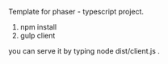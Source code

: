 Template for phaser - typescript project.

1. npm install
2. gulp client

you can serve it by typing node dist/client.js .